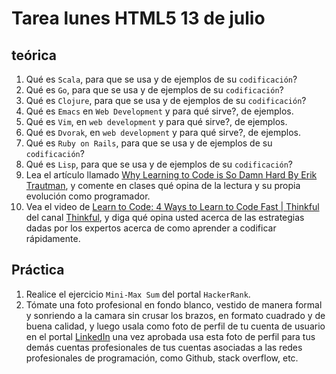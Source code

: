 # Tarea lunes HTML5 13 de julio

## teórica

1. Qué es `Scala`, para que se usa y de ejemplos de su `codificación`?
2. Qué es `Go`, para que se usa y de ejemplos de su `codificación`?
3. Qué es `Clojure`, para que se usa y de ejemplos de su `codificación`?
4. Qué es `Emacs` en `Web Development` y para qué sirve?, de ejemplos.
5. Qué es `Vim`, en `web development` y para qué sirve?, de ejemplos.
6. Qué es `Dvorak`, en `web development` y para qué sirve?, de ejemplos.
7. Qué es `Ruby on Rails`, para que se usa y de ejemplos de su `codificación`?
8. Qué es `Lisp`, para que se usa y de ejemplos de su `codificación`?
9. Lea el artículo llamado [Why Learning to Code is So Damn Hard By Erik Trautman](https://www.thinkful.com/blog/why-learning-to-code-is-so-damn-hard/), y comente en clases qué opina de la lectura y su propia evolución como programador.
10. Vea el video de [Learn to Code: 4 Ways to Learn to Code Fast | Thinkful](https://youtu.be/xv_viTuyrHw) del canal [Thinkful](https://m.youtube.com/@Thinkful), y diga qué opina usted acerca de las estrategias dadas por los expertos acerca de como aprender a codificar rápidamente.


## Práctica

1. Realice el ejercicio `Mini-Max Sum` del portal `HackerRank`.
2. Tómate una foto profesional en fondo blanco, vestido de manera formal y sonriendo a la camara sin crusar los brazos, en formato cuadrado y de buena calidad, y luego usala como foto de perfil de tu cuenta de usuario en el portal [LinkedIn](https://www.linkedin.com/) una vez aprobada usa esta foto de perfil para tus demás cuentas profesionales de tus cuentas asociadas a las redes profesionales de programación, como Github, stack overflow, etc.